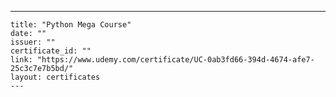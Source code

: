 ---
    title: "Python Mega Course"
    date: ""
    issuer: ""
    certificate_id: ""
    link: "https://www.udemy.com/certificate/UC-0ab3fd66-394d-4674-afe7-25c3c7e7b5bd/"
    layout: certificates
    ---
    
